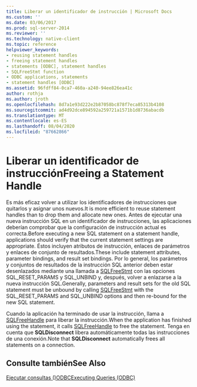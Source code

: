 ```yaml
---
title: Liberar un identificador de instrucción | Microsoft Docs
ms.custom: ''
ms.date: 03/06/2017
ms.prod: sql-server-2014
ms.reviewer: ''
ms.technology: native-client
ms.topic: reference
helpviewer_keywords:
- reusing statement handles
- freeing statement handles
- statements [ODBC], statement handles
- SQLFreeStmt function
- ODBC applications, statements
- statement handles [ODBC]
ms.assetid: 96fdff84-0ca7-460a-a240-94ee826ea41c
author: rothja
ms.author: jroth
ms.openlocfilehash: 8d7a1e93d222e2b87058bc878f7eca85313b4108
ms.sourcegitcommit: ad4d92dce894592a259721a1571b1d8736abacdb
ms.translationtype: MT
ms.contentlocale: es-ES
ms.lasthandoff: 08/04/2020
ms.locfileid: "87662866"
---
```

# <a name="freeing-a-statement-handle"></a><span data-ttu-id="abbde-102">Liberar un identificador de instrucción</span><span class="sxs-lookup"><span data-stu-id="abbde-102">Freeing a Statement Handle</span></span>
  <span data-ttu-id="abbde-103">Es más eficaz volver a utilizar los identificadores de instrucciones que quitarlos y asignar unos nuevos.</span><span class="sxs-lookup"><span data-stu-id="abbde-103">It is more efficient to reuse statement handles than to drop them and allocate new ones.</span></span> <span data-ttu-id="abbde-104">Antes de ejecutar una nueva instrucción SQL en un identificador de instrucciones, las aplicaciones deberían comprobar que la configuración de instrucción actual es correcta.</span><span class="sxs-lookup"><span data-stu-id="abbde-104">Before executing a new SQL statement on a statement handle, applications should verify that the current statement settings are appropriate.</span></span> <span data-ttu-id="abbde-105">Éstos incluyen atributos de instrucción, enlaces de parámetros y enlaces de conjunto de resultados.</span><span class="sxs-lookup"><span data-stu-id="abbde-105">These include statement attributes, parameter bindings, and result set bindings.</span></span> <span data-ttu-id="abbde-106">Por lo general, los parámetros y conjuntos de resultados de la instrucción SQL anterior deben estar desenlazados mediante una llamada a [SQLFreeStmt](../native-client-odbc-api/sqlfreestmt.md) con las opciones SQL_RESET_PARAMS y SQL_UNBIND y, después, volver a enlazarse a la nueva instrucción SQL.</span><span class="sxs-lookup"><span data-stu-id="abbde-106">Generally, parameters and result sets for the old SQL statement must be unbound by calling [SQLFreeStmt](../native-client-odbc-api/sqlfreestmt.md) with the SQL_RESET_PARAMS and SQL_UNBIND options and then re-bound for the new SQL statement.</span></span>  
  
 <span data-ttu-id="abbde-107">Cuando la aplicación ha terminado de usar la instrucción, llama a [SQLFreeHandle](../native-client-odbc-api/sqlfreehandle.md) para liberar la instrucción.</span><span class="sxs-lookup"><span data-stu-id="abbde-107">When the application has finished using the statement, it calls [SQLFreeHandle](../native-client-odbc-api/sqlfreehandle.md) to free the statement.</span></span> <span data-ttu-id="abbde-108">Tenga en cuenta que **SQLDisconnect** libera automáticamente todas las instrucciones de una conexión.</span><span class="sxs-lookup"><span data-stu-id="abbde-108">Note that **SQLDisconnect** automatically frees all statements on a connection.</span></span>  
  
## <a name="see-also"></a><span data-ttu-id="abbde-109">Consulte también</span><span class="sxs-lookup"><span data-stu-id="abbde-109">See Also</span></span>  
 [<span data-ttu-id="abbde-110">Ejecutar consultas &#40;&#41;ODBC</span><span class="sxs-lookup"><span data-stu-id="abbde-110">Executing Queries &#40;ODBC&#41;</span></span>](executing-queries-odbc.md)  
  
  
